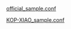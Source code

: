 [official_sample.conf](https://github.com/crossutility/Quantumult-X/blob/master/sample.conf)

[KOP-XIAO_sample.conf](https://github.com/KOP-XIAO/QuantumultX/blob/master/QuantumultX_Profiles.conf)
